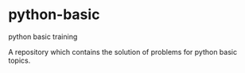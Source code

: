 # python-basic
python basic training 

A repository which contains the solution of problems for python basic topics.
